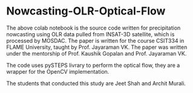 # Nowcasting-OLR-Optical-Flow

The above colab notebook is the source code written for precipitation nowcasting using OLR data pulled from INSAT-3D satellite, which is processed by MOSDAC. The paper is written for the course CSIT334 in FLAME University, taught by Prof. Jayaraman VK. The paper was written under the mentorship of Prof. Kaushik Gopalan and Prof. Jayaraman VK.

The code uses pySTEPS livrary to perform the optical flow, they are a wrapper for the OpenCV implementation.  

The students that conducted this study are Jeet Shah and Archit Murali. 
